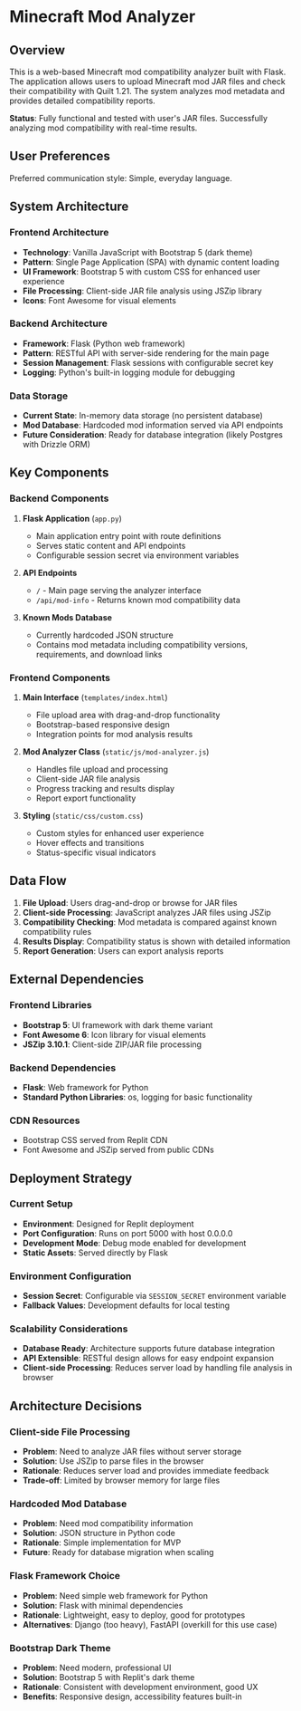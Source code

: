 # Minecraft Mod Analyzer

## Overview

This is a web-based Minecraft mod compatibility analyzer built with Flask. The application allows users to upload Minecraft mod JAR files and check their compatibility with Quilt 1.21. The system analyzes mod metadata and provides detailed compatibility reports.

**Status**: Fully functional and tested with user's JAR files. Successfully analyzing mod compatibility with real-time results.

## User Preferences

Preferred communication style: Simple, everyday language.

## System Architecture

### Frontend Architecture
- **Technology**: Vanilla JavaScript with Bootstrap 5 (dark theme)
- **Pattern**: Single Page Application (SPA) with dynamic content loading
- **UI Framework**: Bootstrap 5 with custom CSS for enhanced user experience
- **File Processing**: Client-side JAR file analysis using JSZip library
- **Icons**: Font Awesome for visual elements

### Backend Architecture
- **Framework**: Flask (Python web framework)
- **Pattern**: RESTful API with server-side rendering for the main page
- **Session Management**: Flask sessions with configurable secret key
- **Logging**: Python's built-in logging module for debugging

### Data Storage
- **Current State**: In-memory data storage (no persistent database)
- **Mod Database**: Hardcoded mod information served via API endpoints
- **Future Consideration**: Ready for database integration (likely Postgres with Drizzle ORM)

## Key Components

### Backend Components
1. **Flask Application** (`app.py`)
   - Main application entry point with route definitions
   - Serves static content and API endpoints
   - Configurable session secret via environment variables

2. **API Endpoints**
   - `/` - Main page serving the analyzer interface
   - `/api/mod-info` - Returns known mod compatibility data

3. **Known Mods Database**
   - Currently hardcoded JSON structure
   - Contains mod metadata including compatibility versions, requirements, and download links

### Frontend Components
1. **Main Interface** (`templates/index.html`)
   - File upload area with drag-and-drop functionality
   - Bootstrap-based responsive design
   - Integration points for mod analysis results

2. **Mod Analyzer Class** (`static/js/mod-analyzer.js`)
   - Handles file upload and processing
   - Client-side JAR file analysis
   - Progress tracking and results display
   - Report export functionality

3. **Styling** (`static/css/custom.css`)
   - Custom styles for enhanced user experience
   - Hover effects and transitions
   - Status-specific visual indicators

## Data Flow

1. **File Upload**: Users drag-and-drop or browse for JAR files
2. **Client-side Processing**: JavaScript analyzes JAR files using JSZip
3. **Compatibility Checking**: Mod metadata is compared against known compatibility rules
4. **Results Display**: Compatibility status is shown with detailed information
5. **Report Generation**: Users can export analysis reports

## External Dependencies

### Frontend Libraries
- **Bootstrap 5**: UI framework with dark theme variant
- **Font Awesome 6**: Icon library for visual elements
- **JSZip 3.10.1**: Client-side ZIP/JAR file processing

### Backend Dependencies
- **Flask**: Web framework for Python
- **Standard Python Libraries**: os, logging for basic functionality

### CDN Resources
- Bootstrap CSS served from Replit CDN
- Font Awesome and JSZip served from public CDNs

## Deployment Strategy

### Current Setup
- **Environment**: Designed for Replit deployment
- **Port Configuration**: Runs on port 5000 with host 0.0.0.0
- **Development Mode**: Debug mode enabled for development
- **Static Assets**: Served directly by Flask

### Environment Configuration
- **Session Secret**: Configurable via `SESSION_SECRET` environment variable
- **Fallback Values**: Development defaults for local testing

### Scalability Considerations
- **Database Ready**: Architecture supports future database integration
- **API Extensible**: RESTful design allows for easy endpoint expansion
- **Client-side Processing**: Reduces server load by handling file analysis in browser

## Architecture Decisions

### Client-side File Processing
- **Problem**: Need to analyze JAR files without server storage
- **Solution**: Use JSZip to parse files in the browser
- **Rationale**: Reduces server load and provides immediate feedback
- **Trade-off**: Limited by browser memory for large files

### Hardcoded Mod Database
- **Problem**: Need mod compatibility information
- **Solution**: JSON structure in Python code
- **Rationale**: Simple implementation for MVP
- **Future**: Ready for database migration when scaling

### Flask Framework Choice
- **Problem**: Need simple web framework for Python
- **Solution**: Flask with minimal dependencies
- **Rationale**: Lightweight, easy to deploy, good for prototypes
- **Alternatives**: Django (too heavy), FastAPI (overkill for this use case)

### Bootstrap Dark Theme
- **Problem**: Need modern, professional UI
- **Solution**: Bootstrap 5 with Replit's dark theme
- **Rationale**: Consistent with development environment, good UX
- **Benefits**: Responsive design, accessibility features built-in